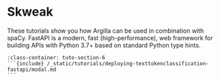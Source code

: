 #  Skweak

These tutorials show you how Argilla can be used in combination with spaCy.
FastAPI is a modern, fast (high-performance), web framework for building APIs with Python 3.7+ based on standard Python type hints.

````{grid} 1 1 2 2
:class-container: tuto-section-6
```{include} /_static/tutorials/deploying-texttokenclassification-fastapi/modal.md
```
````

<!-- ```{toctree}
:maxdepth: 1
:hidden:

deploying-texttokenclassification-fastapi.ipynb
``` -->
